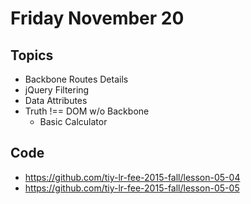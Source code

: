 # Friday November 20

## Topics

* Backbone Routes Details
* jQuery Filtering
* Data Attributes
* Truth !== DOM w/o Backbone
  * Basic Calculator

## Code

* https://github.com/tiy-lr-fee-2015-fall/lesson-05-04
* https://github.com/tiy-lr-fee-2015-fall/lesson-05-05
